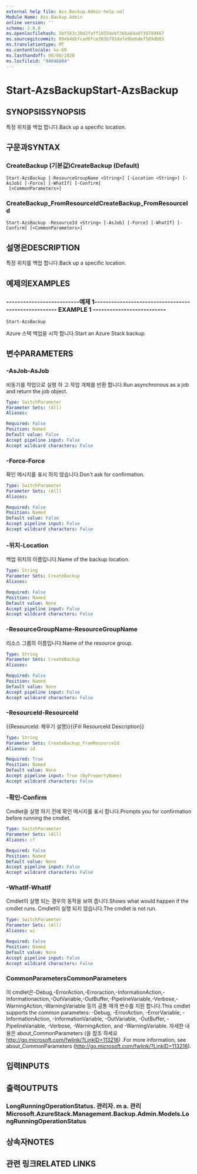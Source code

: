 ```yaml
---
external help file: Azs.Backup.Admin-help.xml
Module Name: Azs.Backup.Admin
online version: ''
schema: 2.0.0
ms.openlocfilehash: 5bf583c30d2faff1055debf366a84a0739789467
ms.sourcegitcommit: 09eb4dbfcad6fce303b793dafe9bebdef589db03
ms.translationtype: MT
ms.contentlocale: ko-KR
ms.lasthandoff: 08/08/2020
ms.locfileid: "94046804"
---
```

# <span data-ttu-id="f819a-101">Start-AzsBackup</span><span class="sxs-lookup"><span data-stu-id="f819a-101">Start-AzsBackup</span></span>

## <span data-ttu-id="f819a-102">SYNOPSIS</span><span class="sxs-lookup"><span data-stu-id="f819a-102">SYNOPSIS</span></span>
<span data-ttu-id="f819a-103">특정 위치를 백업 합니다.</span><span class="sxs-lookup"><span data-stu-id="f819a-103">Back up a specific location.</span></span>

## <span data-ttu-id="f819a-104">구문과</span><span class="sxs-lookup"><span data-stu-id="f819a-104">SYNTAX</span></span>

### <span data-ttu-id="f819a-105">CreateBackup (기본값)</span><span class="sxs-lookup"><span data-stu-id="f819a-105">CreateBackup (Default)</span></span>
```
Start-AzsBackup [-ResourceGroupName <String>] [-Location <String>] [-AsJob] [-Force] [-WhatIf] [-Confirm]
 [<CommonParameters>]
```

### <span data-ttu-id="f819a-106">CreateBackup_FromResourceId</span><span class="sxs-lookup"><span data-stu-id="f819a-106">CreateBackup_FromResourceId</span></span>
```
Start-AzsBackup -ResourceId <String> [-AsJob] [-Force] [-WhatIf] [-Confirm] [<CommonParameters>]
```

## <span data-ttu-id="f819a-107">설명은</span><span class="sxs-lookup"><span data-stu-id="f819a-107">DESCRIPTION</span></span>
<span data-ttu-id="f819a-108">특정 위치를 백업 합니다.</span><span class="sxs-lookup"><span data-stu-id="f819a-108">Back up a specific location.</span></span>

## <span data-ttu-id="f819a-109">예제의</span><span class="sxs-lookup"><span data-stu-id="f819a-109">EXAMPLES</span></span>

### <span data-ttu-id="f819a-110">--------------------------예제 1--------------------------</span><span class="sxs-lookup"><span data-stu-id="f819a-110">-------------------------- EXAMPLE 1 --------------------------</span></span>
```
Start-AzsBackup
```

<span data-ttu-id="f819a-111">Azure 스택 백업을 시작 합니다.</span><span class="sxs-lookup"><span data-stu-id="f819a-111">Start an Azure Stack backup.</span></span>

## <span data-ttu-id="f819a-112">변수</span><span class="sxs-lookup"><span data-stu-id="f819a-112">PARAMETERS</span></span>

### <span data-ttu-id="f819a-113">-AsJob</span><span class="sxs-lookup"><span data-stu-id="f819a-113">-AsJob</span></span>
<span data-ttu-id="f819a-114">비동기를 작업으로 실행 하 고 작업 개체를 반환 합니다.</span><span class="sxs-lookup"><span data-stu-id="f819a-114">Run asynchronous as a job and return the job object.</span></span>

```yaml
Type: SwitchParameter
Parameter Sets: (All)
Aliases: 

Required: False
Position: Named
Default value: False
Accept pipeline input: False
Accept wildcard characters: False
```

### <span data-ttu-id="f819a-115">-Force</span><span class="sxs-lookup"><span data-stu-id="f819a-115">-Force</span></span>
<span data-ttu-id="f819a-116">확인 메시지를 표시 하지 않습니다.</span><span class="sxs-lookup"><span data-stu-id="f819a-116">Don't ask for confirmation.</span></span>

```yaml
Type: SwitchParameter
Parameter Sets: (All)
Aliases: 

Required: False
Position: Named
Default value: False
Accept pipeline input: False
Accept wildcard characters: False
```

### <span data-ttu-id="f819a-117">-위치</span><span class="sxs-lookup"><span data-stu-id="f819a-117">-Location</span></span>
<span data-ttu-id="f819a-118">백업 위치의 이름입니다.</span><span class="sxs-lookup"><span data-stu-id="f819a-118">Name of the backup location.</span></span>

```yaml
Type: String
Parameter Sets: CreateBackup
Aliases: 

Required: False
Position: Named
Default value: None
Accept pipeline input: False
Accept wildcard characters: False
```

### <span data-ttu-id="f819a-119">-ResourceGroupName</span><span class="sxs-lookup"><span data-stu-id="f819a-119">-ResourceGroupName</span></span>
<span data-ttu-id="f819a-120">리소스 그룹의 이름입니다.</span><span class="sxs-lookup"><span data-stu-id="f819a-120">Name of the resource group.</span></span>

```yaml
Type: String
Parameter Sets: CreateBackup
Aliases: 

Required: False
Position: Named
Default value: None
Accept pipeline input: False
Accept wildcard characters: False
```

### <span data-ttu-id="f819a-121">-ResourceId</span><span class="sxs-lookup"><span data-stu-id="f819a-121">-ResourceId</span></span>
<span data-ttu-id="f819a-122">{{ResourceId: 채우기 설명}}</span><span class="sxs-lookup"><span data-stu-id="f819a-122">{{Fill ResourceId Description}}</span></span>

```yaml
Type: String
Parameter Sets: CreateBackup_FromResourceId
Aliases: id

Required: True
Position: Named
Default value: None
Accept pipeline input: True (ByPropertyName)
Accept wildcard characters: False
```

### <span data-ttu-id="f819a-123">-확인</span><span class="sxs-lookup"><span data-stu-id="f819a-123">-Confirm</span></span>
<span data-ttu-id="f819a-124">Cmdlet을 실행 하기 전에 확인 메시지를 표시 합니다.</span><span class="sxs-lookup"><span data-stu-id="f819a-124">Prompts you for confirmation before running the cmdlet.</span></span>

```yaml
Type: SwitchParameter
Parameter Sets: (All)
Aliases: cf

Required: False
Position: Named
Default value: None
Accept pipeline input: False
Accept wildcard characters: False
```

### <span data-ttu-id="f819a-125">-WhatIf</span><span class="sxs-lookup"><span data-stu-id="f819a-125">-WhatIf</span></span>
<span data-ttu-id="f819a-126">Cmdlet이 실행 되는 경우의 동작을 보여 줍니다.</span><span class="sxs-lookup"><span data-stu-id="f819a-126">Shows what would happen if the cmdlet runs.</span></span>
<span data-ttu-id="f819a-127">Cmdlet이 실행 되지 않습니다.</span><span class="sxs-lookup"><span data-stu-id="f819a-127">The cmdlet is not run.</span></span>

```yaml
Type: SwitchParameter
Parameter Sets: (All)
Aliases: wi

Required: False
Position: Named
Default value: None
Accept pipeline input: False
Accept wildcard characters: False
```

### <span data-ttu-id="f819a-128">CommonParameters</span><span class="sxs-lookup"><span data-stu-id="f819a-128">CommonParameters</span></span>
<span data-ttu-id="f819a-129">이 cmdlet은-Debug,-ErrorAction,-Erroraction,-InformationAction,-Informationaction,-OutVariable,-OutBuffer,-PipelineVariable,-Verbose,-WarningAction,-WarningVariable 등의 공통 매개 변수를 지원 합니다.</span><span class="sxs-lookup"><span data-stu-id="f819a-129">This cmdlet supports the common parameters: -Debug, -ErrorAction, -ErrorVariable, -InformationAction, -InformationVariable, -OutVariable, -OutBuffer, -PipelineVariable, -Verbose, -WarningAction, and -WarningVariable.</span></span> <span data-ttu-id="f819a-130">자세한 내용은 about_CommonParameters (을 참조 하세요 http://go.microsoft.com/fwlink/?LinkID=113216) .</span><span class="sxs-lookup"><span data-stu-id="f819a-130">For more information, see about_CommonParameters (http://go.microsoft.com/fwlink/?LinkID=113216).</span></span>

## <span data-ttu-id="f819a-131">입력</span><span class="sxs-lookup"><span data-stu-id="f819a-131">INPUTS</span></span>

## <span data-ttu-id="f819a-132">출력</span><span class="sxs-lookup"><span data-stu-id="f819a-132">OUTPUTS</span></span>

### <span data-ttu-id="f819a-133">LongRunningOperationStatus. 관리자. m a. 관리</span><span class="sxs-lookup"><span data-stu-id="f819a-133">Microsoft.AzureStack.Management.Backup.Admin.Models.LongRunningOperationStatus</span></span>

## <span data-ttu-id="f819a-134">상속자</span><span class="sxs-lookup"><span data-stu-id="f819a-134">NOTES</span></span>

## <span data-ttu-id="f819a-135">관련 링크</span><span class="sxs-lookup"><span data-stu-id="f819a-135">RELATED LINKS</span></span>

